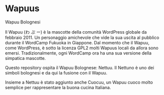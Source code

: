 # Wapuus
Wapuu Bolognesi

Il Wapuu (わ ぷ ー) è la mascotte della comunità WordPress globale da febbraio 2011. Un personaggio amichevole che vide la sua uscita al pubblico durante il WordCamp Fukuoka in Giappone. Dal momento che il Wapuu, come WordPress, è sotto la licenza GPL2 molti Wapuus locali da allora sono emersi. Tradizionalmente, ogni WordCamp ora ha una sua versione della simpatica mascotte.

Questo repository ospita il Wapuu Bolognese: Nettuu.
Il Nettuno è uno dei simboli bolognesi e da qui la fusione con il Wapuu.

Insieme a Nettuu è stato aggiunto anche Cuocuu, un Wapuu cuoco molto semplice per rappresentare la buona cucina Italiana.